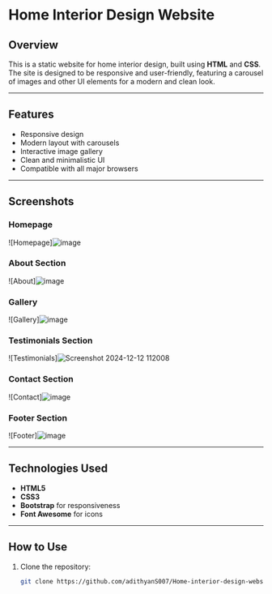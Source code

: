 # Home Interior Design Website

## Overview
This is a static website for home interior design, built using **HTML** and **CSS**. The site is designed to be responsive and user-friendly, featuring a carousel of images and other UI elements for a modern and clean look.

---

## Features
- Responsive design
- Modern layout with carousels
- Interactive image gallery
- Clean and minimalistic UI
- Compatible with all major browsers

---

## Screenshots

### Homepage
![Homepage]![image](https://github.com/user-attachments/assets/81bf96fe-cae7-47a8-bdad-106b74198aa9)

### About Section
![About]![image](https://github.com/user-attachments/assets/aa44c78f-745c-4a7b-9f1e-e7d7ff3f9a20)

### Gallery
![Gallery]![image](https://github.com/user-attachments/assets/4f5ef8fb-1d23-4fd0-98d7-3152af753992)

### Testimonials Section
![Testimonials]![Screenshot 2024-12-12 112008](https://github.com/user-attachments/assets/768c24ac-68d4-4ade-9b70-5cc32df47c19)

### Contact Section
![Contact]![image](https://github.com/user-attachments/assets/431da9a5-ef6e-4001-b882-3ad6cf91a613)

### Footer Section
![Footer]![image](https://github.com/user-attachments/assets/14d75f1a-0e6e-4e92-923f-b6030c3b226d)



---

## Technologies Used
- **HTML5**
- **CSS3**
- **Bootstrap** for responsiveness
- **Font Awesome** for icons

---

## How to Use
1. Clone the repository:
   ```bash
   git clone https://github.com/adithyanS007/Home-interior-design-website.git
